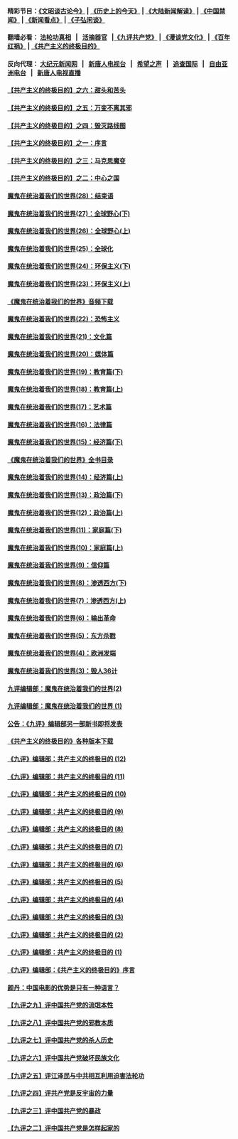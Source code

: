 #### 精彩节目：[《文昭谈古论今》](http://155.138.205.71/wenzhao) | [《历史上的今天》](http://155.138.205.71/today-in-history) | [《大陆新闻解读》](http://155.138.205.71/ntdtv-comedy) | [《中国禁闻》](http://155.138.205.71/ntdtv-news) | [《新闻看点》](http://155.138.205.71/news-insight) | [《子弘闲谈》](http://155.138.205.71/zihongxiantan/) 

 #### 翻墙必看： [法轮功真相](http://155.138.205.71:10000/videos/truth.html) &nbsp;&nbsp;|&nbsp;&nbsp; [活摘器官](http://155.138.205.71:10000/videos/res/Organs/) &nbsp;&nbsp;|[《九评共产党》](http://155.138.205.71:10000/videos/jiuping) | [《漫谈党文化》](http://155.138.205.71:10000/videos/mtdwh) | [《百年红祸》](http://155.138.205.71:10000/videos/bnhh) | [《共产主义的终极目的》](http://155.138.205.71:10000/videos/res/zjmd) 

 #### 反向代理： [大纪元新闻网](http://155.138.205.71:10080/) &nbsp;&nbsp;|&nbsp;&nbsp; [新唐人电视台](http://155.138.205.71:8000/) &nbsp;&nbsp;|&nbsp;&nbsp; [希望之声](http://155.138.205.71:8200/) &nbsp;&nbsp;|&nbsp;&nbsp; [追查国际](http://155.138.205.71:10010/) &nbsp;&nbsp;|&nbsp;&nbsp; [自由亚洲电台](http://155.138.205.71:9800/) &nbsp;&nbsp;|&nbsp;&nbsp; [新唐人电视直播](http://155.138.205.71/) 

#### [【共产主义的终极目的】之六：甜头和苦头](../pages/nsc422/n11096971.md?t=03090336) 

#### [【共产主义的终极目的】之五：万变不离其邪](../pages/nsc422/n11091285.md?t=03090336) 

#### [【共产主义的终极目的】之四：毁灭路线图](../pages/nsc422/n11086284.md?t=03090336) 

#### [【共产主义的终极目的】之一：序言](../pages/nsc422/n11086077.md?t=03090336) 

#### [【共产主义的终极目的】之三：马克思魔变](../pages/nsc422/n11061941.md?t=03090336) 

#### [【共产主义的终极目的】之二：中心之国](../pages/nsc422/n11047728.md?t=03090336) 

#### [魔鬼在统治着我们的世界(28)：结束语](../pages/nsc422/n10936246.md?t=03090336) 

#### [魔鬼在统治着我们的世界(27)：全球野心(下)](../pages/nsc422/n10928319.md?t=03090336) 

#### [魔鬼在统治着我们的世界(26)：全球野心(上)](../pages/nsc422/n10900318.md?t=03090336) 

#### [魔鬼在统治着我们的世界(25)：全球化](../pages/nsc422/n10788205.md?t=03090336) 

#### [魔鬼在统治着我们的世界(24)：环保主义(下)](../pages/nsc422/n10695307.md?t=03090336) 

#### [魔鬼在统治着我们的世界(23)：环保主义(上)](../pages/nsc422/n10688613.md?t=03090336) 

#### [《魔鬼在统治着我们的世界》音频下载](../pages/nsc422/n10635553.md?t=03090336) 

#### [魔鬼在统治着我们的世界(22)：恐怖主义](../pages/nsc422/n10614727.md?t=03090336) 

#### [魔鬼在统治着我们的世界(21)：文化篇](../pages/nsc422/n10597706.md?t=03090336) 

#### [魔鬼在统治着我们的世界(20)：媒体篇](../pages/nsc422/n10586579.md?t=03090336) 

#### [魔鬼在统治着我们的世界(19)：教育篇(下)](../pages/nsc422/n10564808.md?t=03090336) 

#### [魔鬼在统治着我们的世界(18)：教育篇(上)](../pages/nsc422/n10526970.md?t=03090336) 

#### [魔鬼在统治着我们的世界(17)：艺术篇](../pages/nsc422/n10499093.md?t=03090336) 

#### [魔鬼在统治着我们的世界(16)：法律篇](../pages/nsc422/n10485969.md?t=03090336) 

#### [魔鬼在统治着我们的世界(15)：经济篇(下)](../pages/nsc422/n10469975.md?t=03090336) 

#### [《魔鬼在统治着我们的世界》全书目录](../pages/nsc422/n10464261.md?t=03090336) 

#### [魔鬼在统治着我们的世界(14)：经济篇(上)](../pages/nsc422/n10457370.md?t=03090336) 

#### [魔鬼在统治着我们的世界(13)：政治篇(下)](../pages/nsc422/n10448270.md?t=03090336) 

#### [魔鬼在统治着我们的世界(12)：政治篇(上)](../pages/nsc422/n10444576.md?t=03090336) 

#### [魔鬼在统治着我们的世界(11)：家庭篇(下)](../pages/nsc422/n10440961.md?t=03090336) 

#### [魔鬼在统治着我们的世界(10)：家庭篇(上)](../pages/nsc422/n10435448.md?t=03090336) 

#### [魔鬼在统治着我们的世界(9)：信仰篇](../pages/nsc422/n10432159.md?t=03090336) 

#### [魔鬼在统治着我们的世界(8)：渗透西方(下)](../pages/nsc422/n10429603.md?t=03090336) 

#### [魔鬼在统治着我们的世界(7)：渗透西方(上)](../pages/nsc422/n10426013.md?t=03090336) 

#### [魔鬼在统治着我们的世界(6)：输出革命](../pages/nsc422/n10421536.md?t=03090336) 

#### [魔鬼在统治着我们的世界(5)：东方杀戮](../pages/nsc422/n10417707.md?t=03090336) 

#### [魔鬼在统治着我们的世界(4)：欧洲发端](../pages/nsc422/n10414890.md?t=03090336) 

#### [魔鬼在统治着我们的世界(3)：毁人36计](../pages/nsc422/n10411583.md?t=03090336) 

#### [九评编辑部：魔鬼在统治着我们的世界(2)](../pages/nsc422/n10410036.md?t=03090336) 

#### [九评编辑部：魔鬼在统治着我们的世界 (1)](../pages/nsc422/n10406825.md?t=03090336) 

#### [公告：《九评》编辑部另一部新书即将发表](../pages/nsc422/n10405104.md?t=03090336) 

#### [《共产主义的终极目的》各种版本下载](../pages/nsc422/n10022138.md?t=03090336) 

#### [《九评》编辑部：共产主义的终极目的 (12)](../pages/nsc422/n9933272.md?t=03090336) 

#### [《九评》编辑部：共产主义的终极目的 (11)](../pages/nsc422/n9924973.md?t=03090336) 

#### [《九评》编辑部：共产主义的终极目的 (10)](../pages/nsc422/n9920883.md?t=03090336) 

#### [《九评》编辑部：共产主义的终极目的 (9)](../pages/nsc422/n9916363.md?t=03090336) 

#### [《九评》编辑部：共产主义的终极目的 (8)](../pages/nsc422/n9912488.md?t=03090336) 

#### [《九评》编辑部：共产主义的终极目的 (7)](../pages/nsc422/n9901176.md?t=03090336) 

#### [《九评》编辑部：共产主义的终极目的 (6)](../pages/nsc422/n9899359.md?t=03090336) 

#### [《九评》编辑部：共产主义的终极目的 (5)](../pages/nsc422/n9893174.md?t=03090336) 

#### [《九评》编辑部：共产主义的终极目的 (4)](../pages/nsc422/n9891246.md?t=03090336) 

#### [《九评》编辑部：共产主义的终极目的 (3)](../pages/nsc422/n9879879.md?t=03090336) 

#### [《九评》编辑部：共产主义的终极目的 (2)](../pages/nsc422/n9876205.md?t=03090336) 

#### [《九评》编辑部：共产主义的终极目的 (1)](../pages/nsc422/n9865857.md?t=03090336) 

#### [《九评》编辑部：《共产主义的终极目的》序言](../pages/nsc422/n9862666.md?t=03090336) 

#### [颜丹：中国电影的优势是只有一种语言？](../pages/nsc422/n9583062.md?t=03090336) 

#### [【九评之九】评中国共产党的流氓本性](../pages/nsc422/n737542.md?t=03090336) 

#### [【九评之八】评中国共产党的邪教本质](../pages/nsc422/n735942.md?t=03090336) 

#### [【九评之七】评中国共产党的杀人历史](../pages/nsc422/n733806.md?t=03090336) 

#### [【九评之六】评中国共产党破坏民族文化](../pages/nsc422/n731667.md?t=03090336) 

#### [【九评之五】评江泽民与中共相互利用迫害法轮功](../pages/nsc422/n730058.md?t=03090336) 

#### [【九评之四】评共产党是反宇宙的力量](../pages/nsc422/n727814.md?t=03090336) 

#### [【九评之三】评中国共产党的暴政](../pages/nsc422/n725597.md?t=03090336) 

#### [【九评之二】评中国共产党是怎样起家的](../pages/nsc422/n723946.md?t=03090336) 

